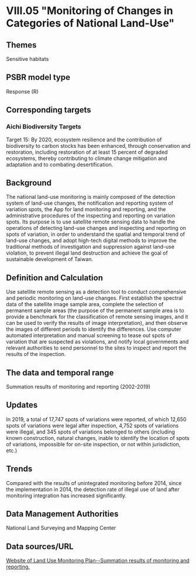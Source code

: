 # VIII.05 "Monitoring of Changes in Categories of National Land-Use"

<script type="text/javascript" src="http://cdn.mathjax.org/mathjax/latest/MathJax.js?config=TeX-AMS-MML_HTMLorMML"></script>

## Themes
Sensitive habitats
## PSBR model type
Response (R)
## Corresponding targets
### Aichi Biodiversity Targets
Target 15: By 2020, ecosystem resilience and the contribution of biodiversity to carbon stocks has been enhanced, through conservation and restoration, including restoration of at least 15 percent of degraded ecosystems, thereby contributing to climate change mitigation and adaptation and to combating desertification.
## Background
The national land-use monitoring is mainly composed of the detection system of land-use changes, the notification and reporting system of variation spots, the App for land monitoring and reporting, and the administrative procedures of the inspecting and reporting on variation spots. Its purpose is to use satellite remote sensing data to handle the operations of detecting land-use changes and inspecting and reporting on spots of variation, in order to understand the spatial and temporal trend of land-use changes, and adopt high-tech digital methods to improve the traditional methods of investigation and suppression against land-use violation, to prevent illegal land destruction and achieve the goal of sustainable development of Taiwan.
## Definition and Calculation
Use satellite remote sensing as a detection tool to conduct comprehensive and periodic monitoring on land-use changes. First establish the spectral data of the satellite image sample area, complete the selection of permanent sample areas (the purpose of the permanent sample area is to provide a benchmark for the classification of remote sensing images, and it can be used to verify the results of image interpretation), and then observe the images of different periods to identify the differences. Use computer automated interpretation and manual screening to tease out spots of variation that are suspected as violations, and notify local governments and relevant authorities to send personnel to the sites to inspect and report the results of the inspection.
## The data and temporal range
Summation results of monitoring and reporting (2002-2019)
## Updates
In 2019, a total of 17,747 spots of variations were reported, of which 12,650 spots of variations were legal after inspection, 4,752 spots of variations were illegal, and 345 spots of variations belonged to others (including known construction, natural changes, inable to identify the location of spots of variations, impossible for on-site inspection, or not within jurisdiction, etc.)
## Trends
Compared with the results of unintegrated monitoring before 2014, since the implementation in 2014, the detection rate of illegal use of land after monitoring integration has increased significantly.
## Data Management Authorities
National Land Surveying and Mapping Center
## Data sources/URL
[Website of Land Use Monitoring Plan--Summation results of monitoring and reporting.](http://www.landchg.org.tw/Module/RWD/Web/pub_result.aspx)
